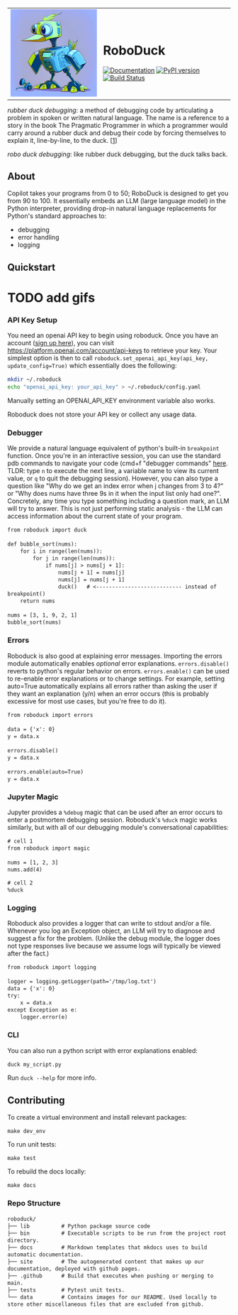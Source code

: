 |||
|---|---|
| ![roboduck logo](data/images/roboduck_blue_small.png) | <h1>RoboDuck</h1> [![Documentation](https://img.shields.io/badge/Documentation-Online-blue.svg)](https://hdmamin.github.io/roboduck/) [![PyPI version](https://badge.fury.io/py/roboduck.svg)](https://badge.fury.io/py/roboduck) [![Build Status](https://github.com/hdmamin/roboduck/actions/workflows/main.yml/badge.svg)](https://github.com/hdmamin/roboduck/actions/workflows/main.yml) |


*rubber duck debugging*: a method of debugging code by articulating a problem in spoken or written natural language. The name is a reference to a story in the book The Pragmatic Programmer in which a programmer would carry around a rubber duck and debug their code by forcing themselves to explain it, line-by-line, to the duck. [[1](https://en.wikipedia.org/wiki/Rubber_duck_debugging)]

*robo duck debugging*: like rubber duck debugging, but the duck talks back.

## About

Copilot takes your programs from 0 to 50; RoboDuck is designed to get you from 90 to 100. It essentially embeds an LLM (large language model) in the Python interpreter, providing drop-in natural language replacements for Python's standard approaches to:
- debugging  
- error handling  
- logging  

## Quickstart

# TODO add gifs

### API Key Setup

You need an openai API key to begin using roboduck. Once you have an account ([sign up here](https://platform.openai.com/signup)), you can visit https://platform.openai.com/account/api-keys to retrieve your key. Your simplest option is then to call `roboduck.set_openai_api_key(api_key, update_config=True)` which essentially does the following: 

```bash
mkdir ~/.roboduck
echo "openai_api_key: your_api_key" > ~/.roboduck/config.yaml
```

Manually setting an OPENAI_API_KEY environment variable also works.

Roboduck does not store your API key or collect any usage data.

### Debugger

We provide a natural language equivalent of python's built-in `breakpoint` function. Once you're in an interactive session, you can use the standard pdb commands to navigate your code (cmd+f "debugger commands" [here](https://docs.python.org/3/library/pdb.html). TLDR: type `n` to execute the next line, a variable name to view its current value, or `q` to quit the debugging session). However, you can also type a question like "Why do we get an index error when j changes from 3 to 4?" or "Why does nums have three 9s in it when the input list only had one?". Concretely, any time you type something including a question mark, an LLM will try to answer. This is not just performing static analysis - the LLM can access information about the current state of your program.

```
from roboduck import duck

def bubble_sort(nums):
    for i in range(len(nums)):
        for j in range(len(nums)):
            if nums[j] > nums[j + 1]:
                nums[j + 1] = nums[j]
                nums[j] = nums[j + 1]
                duck()   # <--------------------------- instead of breakpoint()
    return nums

nums = [3, 1, 9, 2, 1]
bubble_sort(nums)
```

### Errors

Roboduck is also good at explaining error messages.  Importing the errors module automatically enables *optional* error explanations. `errors.disable()` reverts to python's regular behavior on errors. `errors.enable()` can be used to re-enable error explanations or to change settings. For example, setting auto=True automatically explains all errors rather than asking the user if they want an explanation (y/n) when an error occurs (this is probably excessive for most use cases, but you're free to do it).

```
from roboduck import errors

data = {'x': 0}
y = data.x

errors.disable()
y = data.x

errors.enable(auto=True)
y = data.x
```

### Jupyter Magic

Jupyter provides a `%debug` magic that can be used after an error occurs to enter a postmortem debugging session. Roboduck's `%duck` magic works similarly, but with all of our debugging module's conversational capabilities:

```
# cell 1
from roboduck import magic

nums = [1, 2, 3]
nums.add(4)
```

```
# cell 2
%duck
```

### Logging

Roboduck also provides a logger that can write to stdout and/or a file. Whenever you log an Exception object, an LLM will try to diagnose and suggest a fix for the problem. (Unlike the debug module, the logger does not type responses live because we assume logs will typically be viewed after the fact.)

```
from roboduck import logging

logger = logging.getLogger(path='/tmp/log.txt')
data = {'x': 0}
try:
    x = data.x
except Exception as e:
    logger.error(e)
```

### CLI

You can also run a python script with error explanations enabled:

```bash
duck my_script.py
```

Run `duck --help` for more info.

## Contributing

To create a virtual environment and install relevant packages:
```
make dev_env
```

To run unit tests:
```
make test
```

To rebuild the docs locally:
```
make docs
```

### Repo Structure
```
roboduck/
├── lib          # Python package source code
├── bin          # Executable scripts to be run from the project root directory.
├── docs         # Markdown templates that mkdocs uses to build automatic documentation.
├── site         # The autogenerated content that makes up our documentation, deployed with github pages.
├── .github      # Build that executes when pushing or merging to main.
├── tests        # Pytest unit tests.
└── data         # Contains images for our README. Used locally to store other miscellaneous files that are excluded from github.
```

